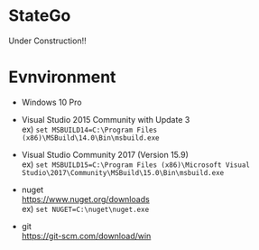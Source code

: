 # StateGo 

Under Construction!!

 
# Evnvironment

- Windows 10 Pro

- Visual Studio 2015 Community with Update 3  
ex) ```set MSBUILD14=C:\Program Files (x86)\MSBuild\14.0\Bin\msbuild.exe```

- Visual Studio Community 2017 (Version 15.9)  
ex) ```set MSBUILD15=C:\Program Files (x86)\Microsoft Visual Studio\2017\Community\MSBuild\15.0\Bin\msbuild.exe```

- nuget  
   https://www.nuget.org/downloads  
ex) ```set NUGET=C:\nuget\nuget.exe```

- git  
   https://git-scm.com/download/win

